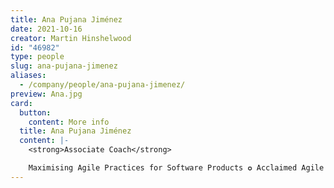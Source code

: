 ```yaml
---
title: Ana Pujana Jiménez
date: 2021-10-16
creator: Martin Hinshelwood
id: "46982"
type: people
slug: ana-pujana-jimenez
aliases:
  - /company/people/ana-pujana-jimenez/
preview: Ana.jpg
card:
  button:
    content: More info
  title: Ana Pujana Jiménez
  content: |-
    <strong>Associate Coach</strong>

    Maximising Agile Practices for Software Products ✪ Acclaimed Agile Expert, Trainer, &amp; Speaker with 10+ yrs in IT Industry ✪ Scrum (PSM, PSPO) &amp; Kanban Advocate ✪ Product Management Specialist ✪ Continuous Improvement Enthusiast
---
```

